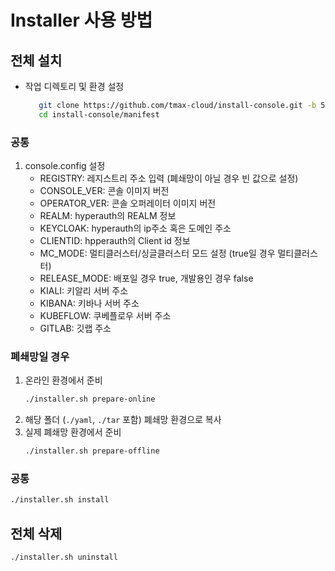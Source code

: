 # Installer 사용 방법

## 전체 설치
* 작업 디렉토리 및 환경 설정 
   ```bash
      git clone https://github.com/tmax-cloud/install-console.git -b 5.0 --single-branch 
      cd install-console/manifest 
   ```
### 공통
1. console.config 설정
   - REGISTRY: 레지스트리 주소 입력 (폐쇄망이 아닐 경우 빈 값으로 설정)
   - CONSOLE_VER: 콘솔 이미지 버전 
   - OPERATOR_VER: 콘솔 오퍼레이터 이미지 버전 
   - REALM: hyperauth의 REALM 정보 
   - KEYCLOAK: hyperauth의 ip주소 혹은 도메인 주소
   - CLIENTID: hpperauth의 Client id 정보 
   - MC_MODE: 멀티클러스터/싱글클러스터 모드 설정 (true일 경우 멀티클러스터)
   - RELEASE_MODE: 배포일 경우 true, 개발용인 경우 false
   - KIALI: 키알리 서버 주소 
   - KIBANA: 키바나 서버 주소 
   - KUBEFLOW: 쿠베플로우 서버 주소 
   - GITLAB: 깃랩 주소 

### 폐쇄망일 경우
1. 온라인 환경에서 준비
   ```bash
   ./installer.sh prepare-online
   ```
2. 해당 폴더 (`./yaml`, `./tar` 포함) 폐쇄망 환경으로 복사
3. 실제 폐쇄망 환경에서 준비
   ```bash
   ./installer.sh prepare-offline
   ```
### 공통
```bash
./installer.sh install
```

## 전체 삭제
```bash
./installer.sh uninstall
```
